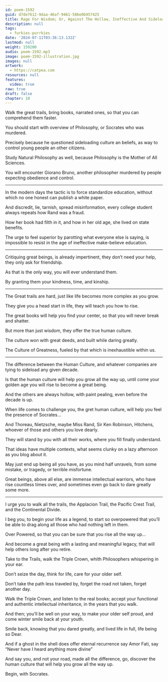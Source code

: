 ```yaml
---
id: poem-1592
guid: d7de7612-9daa-46af-9461-586e0b957425
title: Rage For Wisdom; Or, Against The Hollow, Ineffective And Sideloaded
description: null
tags:
  - furkies-purrkies
date: '2024-07-11T03:36:13.132Z'
lastmod: null
weight: 159200
audio: poem-1592.mp3
image: poem-1592-illustration.jpg
images: null
artwork:
  - https://catpea.com
resources: null
features:
  video: true
raw: true
draft: false
chapter: 10
---
```


Walk the great trails, bring books, narrated ones,
so that you can comprehend them faster.

You should start with overview of Philosophy,
or Socrates who was murdered.

Precisely because he questioned sideloading culture an beliefs,
as way to control young people an other citizens.

Study Natural Philosophy as well,
because Philosophy is the Mother of All Sciences.

You will encounter Giorano Bruno,
another philosopher murdered by people expecting obedience and control.

---

In the modern days the tactic is to force standardize education,
without which no one honest can publish a white paper.

And discredit, lie, tarnish, spread misinformation,
every college student always repeats how Rand was a fraud.

How her book had filth in it,
and how in her old age, she lived on state benefits.

The urge to feel superior by parotting what everyone else is saying,
is impossible to resist in the age of ineffective make-believe education.

---

Critiquing great beings, is already impertinent,
they don’t need your help, they only ask for friendship.

As that is the only way,
you will ever understand them.

By granting them your kindness,
time, and kinship.

---

The Great trails are hard,
just like life becomes more complex as you grow.

They give you a head start in life,
they will teach you how to rise.

The great books will help you find your center,
so that you will never break and shatter.

But more than just wisdom,
they offer the true human culture.

The culture won with great deeds,
and built while daring greatly.

The Culture of Greatness,
fueled by that which is inexhaustible within us.

---

The difference between the Human Culture,
and whatever companies are tying to sideload any given decade.

Is that the human culture will help you grow all the way up,
until come your golden age you will rise to become a great being.

And the others are always hollow, with paint pealing,
even before the decade is up.

When life comes to challenge you, the gret human culture,
will help you feel the presence of Socrates…

And Thoreau, Nietzsche, maybe Miss Rand,
Sir Ken Robinson, Hitchens, whoever of those and others you love dearly.

They will stand by you with all their works,
where you fill finally understand.

That ideas have multiple contexts,
what seems clunky on a lazy afternoon as you blog about it.

May just end up being all you have, as you mind half unravels,
from some mistake, or tragedy, or terrible misfortune.

Great beings, above all else, are immense intellectual warriors,
who have rise countless times over, and sometimes even go back to dare greatly some more.

---

I urge you to walk all the trails, the Applacion Trail, the Pacific Crest Trail,
and the Continental Divide.

I beg you, to begin your life as a legend,
to start so overpowered that you’ll be able to drag along all those who had nothing left in them.

Over Powered,
so that you can be sure that you rise all the way up…

And become a great being with a lasting and meaningful legacy,
that will help others long after you retire.

Take to the Trails,
walk the Triple Crown, whith Philosophers whispering in your ear.

Don’t seize the day,
think for life, care for your older self.

Don’t take the path less traveled by,
forget the road not taken, forget another day.

Walk the Triple Crown, and listen to the real books;
accept your functional and authentic intellectual inheritance, in the years that you walk.

And then; you’ll be well on your way,
to make your older self proud, and come winter smile back at your youth.

Smile back, knowing that you dared greatly,
and lived life in full, life being so Dear.

And if a ghost in the shell does offer eternal recurrence
say Amor Fati, say “Never have I heard anything more divine”

And say you, and not your road, made all the difference,
go, discover the human culture that will help you grow all the way up.

Begin,
with Socrates.
